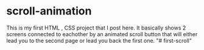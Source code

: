 # scroll-animation
 This is my first HTML , CSS project that I post here. It basically shows 2 screens connected to eachother by an animated scroll button that will either lead you to the second page or lead you back the first one.
"# first-scroll" 
